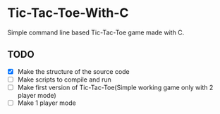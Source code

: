 # Tic-Tac-Toe-With-C

Simple command line based Tic-Tac-Toe game made with C.

## TODO

- [x] Make the structure of the source code
- [ ] Make scripts to compile and run
- [ ] Make first version of Tic-Tac-Toe(Simple working game only with 2 player mode)
- [ ] Make 1 player mode
